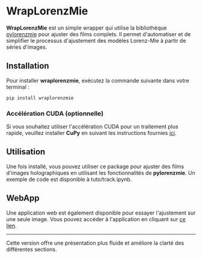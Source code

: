 # WrapLorenzMie

**WrapLorenzMie** est un simple wrapper qui utilise la bibliothèque [pylorenzmie](https://github.com/davidgrier/pylorenzmie) pour ajuster des films complets. Il permet d'automatiser et de simplifier le processus d'ajustement des modèles Lorenz-Mie à partir de séries d'images.

## Installation

Pour installer **wraplorenzmie**, exécutez la commande suivante dans votre terminal :

```bash
pip install wraplorenzmie
```

### Accélération CUDA (optionnelle)

Si vous souhaitez utiliser l'accélération CUDA pour un traitement plus rapide, veuillez installer **CuPy** en suivant les instructions fournies [ici](https://docs.cupy.dev/en/stable/install.html).

## Utilisation

Une fois installé, vous pouvez utiliser ce package pour ajuster des films d'images holographiques en utilisant les fonctionnalités de **pylorenzmie**. 
Un exemple de code est disponible à tuto/track.ipynb.


## WebApp

Une application web est également disponible pour essayer l'ajustement sur une seule image. Vous pouvez accéder à l'application en cliquant sur [ce lien](webapp/).

---

Cette version offre une présentation plus fluide et améliore la clarté des différentes sections.

